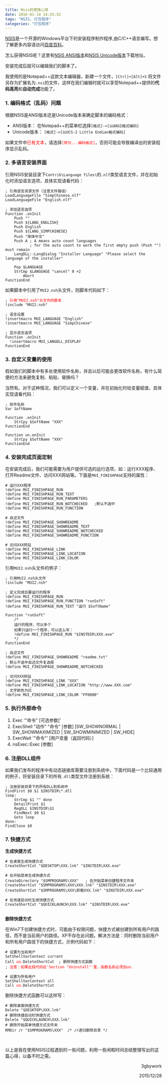 ```yaml
---
title: Nsis的使用心得
date: 2016-01-14 14:25:52
tags: "NSIS, 打包程序"
categories: "打包程序"
---
```


[NSIS](http://baike.baidu.com/view/1011444.htm "Nullsoft Scriptable Install System")是一个开源的Windows平台下的安装程序制作程序,由C/C++语言编写。想了解更多内容请访问[百度百科](http://baike.baidu.com/view/1011444.htm "NSIS 百度百科")。 

怎么获得NSIS呢？这里有[NSIS ANSI版本](http://sourceforge.net/projects/nsis/ "NSIS sourceforge 项目主页")和[NSIS Unicode版本](http://sourceforge.net/projects/nsisu/ "NSISu sourceforge 项目主页")下载地址。

安装完成后就可以编辑我们的脚本了。

我使用的是Notepad++这款文本编辑器，新建一个文件，`[Ctrl]+[Alt]+S` 将文件另存为扩展名为`.nsi`的文件，这样在我们编辑时就可以享受Notepad++提供的**代码高亮**和**自动完成**功能了。

### 1. 编码格式（乱码）问题

根据NSIS是ANSI版本还是Unicode版本来确定脚本的编码格式：

- ANSI版本： 在Notepad++的菜单栏选择`[格式]->[以ANSI格式编码]`  
- Unicode版本： `[格式]->[以UCS-2 Little Endian格式编码]`
  
如果文件中<font color=red>已有文本</font>，请选择<font color=red>`[转为...编码格式]`</font>，否则可能会导致编译出的安装程序显示乱码。

### 2. 多语言安装界面

引用NSIS安装目录下`Contrib\Language files\`的`.nlf`类型语言文件，并在初始化时添加语言选项，具体实现请看代码：

<pre><code class="prettyprint linenums">; 引用语言资源文件（注意文件路径）
LoadLanguageFile "SimpChinese.nlf"
LoadLanguageFile "English.nlf"

; 添加语言选项
Function .onInit
	Push ""
	Push ${LANG_ENGLISH}
	Push English
	Push ${LANG_SIMPCHINESE}
	Push "简体中文"
	Push A ; A means auto count languages
	       ; for the auto count to work the first empty push (Push "") must remain
	LangDLL::LangDialog "Installer Language" "Please select the language of the installer"

	Pop $LANGUAGE
	StrCmp $LANGUAGE "cancel" 0 +2
		Abort
FunctionEnd
</code></pre>

如果脚本中引用了`MUI2.nsh`头文件，则脚本代码如下：

<pre><code class="prettyprint linenums">; <font color=red>引用"MUI2.nsh"头文件的脚本</font>
!include "MUI2.nsh"

; 语言设置
!insertmacro MUI_LANGUAGE "English"
!insertmacro MUI_LANGUAGE "SimpChinese"

; 显示语言选项
Function .onInit
  !insertmacro MUI_LANGDLL_DISPLAY
FunctionEnd
</code></pre>

### 3. 自定义变量的使用

假如我们的脚本中有多处使用软件名称，并且以后可能会更改软件名称，有什么简便的方法来避免复制、粘贴、替换吗？

当然有。对于这种情况，我们可以定义一个变量，并在初始化时给变量赋值，具体实现请看代码：

<pre><code class="prettyprint linenums">; 软件名称
Var SoftName

Function .onInit
	StrCpy $SoftName "XXX"
FunctionEnd

Function un.onInit
	StrCpy $SoftName "XXX"
FunctionEnd
</code></pre>

### 4. 安装完成页面定制

在安装完成后，我们可能需要为用户提供可选的运行选项，如：运行XXX程序、打开Readme文件、访问XXX网站等。下面是`MUI_FINISHPAGE`支持的属性：
<pre><code class="prettyprint"># 运行XXX程序
!define MUI_FINISHPAGE_RUN
!define MUI_FINISHPAGE_RUN_TEXT
!define MUI_FINISHPAGE_RUN_PARAMETERS
!define MUI_FINISHPAGE_RUN_NOTCHECKED   ;默认不选中
!define MUI_FINISHPAGE_RUN_FUNCTION

# 自述文件
!define MUI_FINISHPAGE_SHOWREADME
!define MUI_FINISHPAGE_SHOWREADME_TEXT
!define MUI_FINISHPAGE_SHOWREADME_NOTCHECKED 
!define MUI_FINISHPAGE_SHOWREADME_FUNCTION

# 访问XXX网站
!define MUI_FINISHPAGE_LINK
!define MUI_FINISHPAGE_LINK_LOCATION
!define MUI_FINISHPAGE_LINK_COLOR
</code></pre>

引用`MUI2.nsh`头文件的例子：

<pre><code class="prettyprint linenums">; 引用MUI2.nsh头文件
!include "MUI2.nsh"

; 定义完成后要运行的程序
!define MUI_FINISHPAGE_RUN
!define MUI_FINISHPAGE_RUN_FUNCTION "runSoft"
!define MUI_FINISHPAGE_RUN_TEXT "运行 $SoftName"

Function "runSoft"
    /* 
    运行的程序，可以多个
    如果只运行一个程序，可以这么写：
    !define MUI_FINISHPAGE_RUN "$INSTDIR\XXX.exe" 
    */
FunctionEnd

; 自述文件
!define MUI_FINISHPAGE_SHOWREADME "readme.txt"
; 默认不选中自述文件复选框
!define MUI_FINISHPAGE_SHOWREADME_NOTCHECKED

; 访问XXX网站
!define MUI_FINISHPAGE_LINK "XXX"
!define MUI_FINISHPAGE_LINK_LOCATION "http://www.XXX.com"
; 文字颜色为红
!define MUI_FINISHPAGE_LINK_COLOR "FF0000"
</code></pre>

### 5. 执行外部命令

1. Exec '"命令" [可选参数]'
2. ExecShell "动作" "命令" [参数] [SW_SHOWNORMAL | SW_SHOWMAXIMIZED | SW_SHOWMINIMIZED | SW_HIDE]
3. ExecWait '"命令"' [用户变量（返回代码）]
4. nsExec::Exec [参数]

### 6. 注册DLL组件

如果我们发布的程序中有动态链接库需要注册到系统中，下面代码是一个比较通用的例子，将安装目录下的所有`.dll`类型文件注册到系统：

<pre><code class="prettyprint linenums">; 注册安装目录下的所有DLL到系统中
FindFirst $0 $1 $INSTDIR\*.dll
loop:
	StrCmp $1 "" done
	DetailPrint $1
	RegDLL $INSTDIR\$1
	FindNext $0 $1
	Goto loop
done:
FindClose $0
</code></pre>

### 7. 快捷方式

**生成快捷方式**

<pre><code class="prettyprint linenums"># 在桌面生成快捷方式
CreateShortCut "$DESKTOP\XXX.lnk" "$INSTDIR\XXX.exe"

# 在开始菜单生成快捷方式
CreateDirectory "$SMPROGRAMS\XXX"   ; 在开始菜单创建程序文件夹
CreateShortCut "$SMPROGRAMS\XXX\XXX.lnk" "$INSTDIR\XXX.exe"
CreateShortCut "$SMPROGRAMS\XXX\卸载XXX.lnk" "$INSTDIR\XXX.exe"

# 在快速启动栏生成快捷方式
CreateShortCut "$QUICKLAUNCH\XXX.lnk" "$INSTDIR\XXX.exe"

</code></pre>

**删除快捷方式**

在Win7下创建快捷方式时，可能由于权限问题，快捷方式被创建到所有用户的路径，而不是当前用户的路径。XP不存在此问题。解决方法是：同时删除当前用户和所有用户路径下的快捷方式，示例代码如下：

<pre><code class="prettyprint linenums"># 设置为当前用户
SetShellVarContext current
Call <font color=red>un.</font>DeleteShortCut  ; 删除快捷方式函数
; <font color=red>注意：如果此段代码在'Section "Uninstall"'里，函数名前必须加un.</font>

# 设置为所有用户
SetShellVarContext all
Call <font color=red>un.</font>DeleteShortCut
</code></pre>

删除快捷方式函数可以这样写：

<pre><code class="prettyprint linenums"># 删除桌面快捷方式
Delete "$DESKTOP\XXX.lnk"
# 删除快捷启动栏快捷方式
Delete "$QUICKLAUNCH\XXX.lnk"
# 删除开始菜单快捷方式文件夹
RMDir /r "$SMPROGRAMS\XXX"  /* /r递归删除目录 */
</code></pre>

<br />

以上是我在使用NSIS过程遇到的一些问题，利用一些闲暇时间总结整理写出的这篇心得，以备不时之需。

<p align=right> 3gbywork </p>

<p align=right> 2015/12/28 </p>